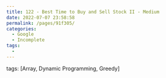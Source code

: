 ```yaml
---
title: 122 - Best Time to Buy and Sell Stock II - Medium
date: 2022-07-07 23:58:58
permalink: /pages/91f305/
categories:
  - Google
  - Incomplete
tags:
  - 
---
```

tags: [Array, Dynamic Programming, Greedy]